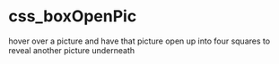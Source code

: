 # css_boxOpenPic

hover over a picture and have that picture open up into four squares to reveal another picture underneath

